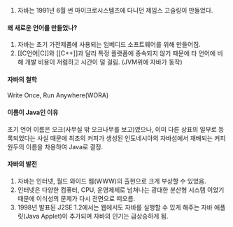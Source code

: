 1. 자바는 1991년 6월 썬 마이크로시스템즈에 다니던 제임스 고슬링이 만들었다.
#### 왜 새로운 언어를 만들었나?
1. 자바는 초기 가전제품에 사용되는 임베디드 소프트웨어를 위해 만들어짐.
2. [[C언어|C]]와 [[C++]]과 달리 특정 플랫폼에 종속되지 않기 때문에 타 언어에 비해 개발 비용이 저렴하고 시간이 덜 걸림. (JVM위에 자바가 동작)

#### 자바의 철학
Write Once, Run Anywhere(WORA)

#### 이름이 Java인 이유
초기 언어 이름은 오크(사무실 밖 오크나무를 보고)였으나, 이미 다른 상표의 일부로 등록되었다는 사실 때문에 최초의 커피가 생성된 인도네시아의 자바섬에서 재배되는 커피원두의 이름을 차용하여 Java로 결정.

#### 자바의 발전
1. 자바는 인터넷, 월드 와이드 웹(WWW)의 출현으로 크게 부상할 수 있었음.
2. 인터넷은 다양한 컴퓨터, CPU, 운영체제로 넘쳐나는 광대한 분산형 시스템 이었기 때문에 이식성의 문제가 다시 전면으로 떠오름.
3. 1998년 발표된 J2SE 1.2에서는 웹에서도 자바를 실행할 수 있게 해주는 자바 애플릿(Java Applet)이 추가되며 자바의 인기는 급상승하게 됨.